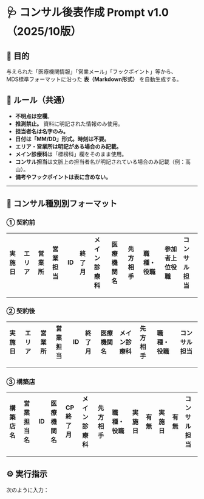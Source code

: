 # 🩺 コンサル後表作成 Prompt v1.0（2025/10版）

## 🎯 目的
与えられた「医療機関情報」「営業メール」「フックポイント」等から、  
MDS標準フォーマットに沿った **表（Markdown形式）** を自動生成する。

## 🧩 ルール（共通）
- **不明点は空欄**。  
- **推測禁止。** 資料に明記された情報のみ使用。  
- **担当者名は名字のみ。**  
- **日付は「MM/DD」形式。時刻は不要。**  
- **エリア・営業所は明記がある場合のみ記載。**  
- **メイン診療科**は「標榜科」欄をそのまま使用。  
- **コンサル担当**は文脈上の担当者名が明記されている場合のみ記載（例：高山）。  
- **備考やフックポイントは表に含めない。**

---

## 🧾 コンサル種別別フォーマット

### ① 契約前
| 実施日 | エリア | 営業所 | 営業担当 | ID | 終了月 | メイン診療科 | 医療機関名 | 先方相手 | 職種・役職 | 参加者上位役職 | コンサル担当 |
| :---- | :---- | :---- | :---- | :---- | :---- | :---- | :---- | :---- | :---- | :---- | :---- |

---

### ② 契約後
| 実施日 | エリア | 営業所 | 営業担当 | ID | 終了月 | 医療機関名 | メイン診療科 | 先方相手 | 職種・役職 | コンサル担当 |
| :---- | :---- | :---- | :---- | :---- | :---- | :---- | :---- | :---- | :---- | :---- |

---

### ③ 構築店
| 構築店名 | 営業担当名 | ID | 医療機関名 | CP終了月 | メイン診療科 | 先方相手 | 職種・役職 | 実施日 | 有無 | 実施日 | 有無 | コンサル担当 |
| :---- | :---- | :---- | :---- | :---- | :---- | :---- | :---- | :---- | :---- | :---- | :---- | :---- |

---

## ⚙️ 実行指示

次のように入力：

